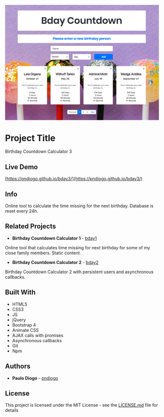 ![Bday3Screenshot](img/bday-screenshot-1.png)

# Project Title

Birthday Countdown Calculator 3

## Live Demo

[https://pndiogo.github.io/bday3/](https://pndiogo.github.io/bday3/)

## Info

Online tool to calculate the time missing for the next birthday. Database is reset every 24h.

## Related Projects

- **Birthday Countdown Calculator 1** - [bday1](https://github.com/pndiogo/bday)

Online tool that calculates time missing for next birthday for some of my close family members. Static content.

- **Birthday Countdown Calculator 2** - [bday2](https://github.com/pndiogo/bday2)

Birthday Countdown Calculator 2 with persistent users and asynchronous callbacks.

## Built With

- HTML5
- CSS3
- JS
- jQuery
- Bootstrap 4
- Animate CSS
- AJAX calls with promises
- Asynchronous callbacks
- Git
- Npm

## Authors

- **Paulo Diogo** - [pndiogo](https://github.com/pndiogo)

## License

This project is licensed under the MIT License - see the [LICENSE.md](LICENSE.md) file for details
